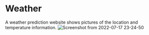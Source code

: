 # Weather 

A weather prediction website shows pictures of the location and temperature information.
![Screenshot from 2022-07-17 23-24-50](https://user-images.githubusercontent.com/73297353/179418626-5275251a-1ace-4e6f-b1a2-60c9c02b8cbf.png)
